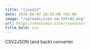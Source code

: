 ```yaml
---
title: "{json}2"
date: 2018-06-07 18:39:00 +02:00
image: "/uploads/icon-sm-7efc02.png"
url: https://esstudio.site/json2csv/
title_bold: csv
---
```


CSV2JSON (and back) converter.